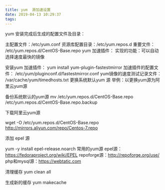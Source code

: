 ```yaml
---
title: yum  源加速设置
date: 2019-04-13 10:29:37
tags:
---
```


yum 安装完成后生成的配置文件及目录：

主配置文件：/etc/yum.conf
资源库配置目录：/etc/yum.repos.d
重要文件： /etc/yum.repos.d/CentOS-Base.repo
yum 加速插件：
实现的功能：可以自动选择速度最快的镜像

安装yum 加速插件： 
yum install yum-plugin-fastestmirror
加速插件的配置文件：
/etc/yum/pluginconf.d/fastestmirror.conf
yum镜像的速度测试记录文件：
/var/cache/yum/timedhosts.txt
更换系统默认yum 源
举例：以更换yum源为阿里云yum源

备份系统默认的yum源
mv /etc/yum.repos.d/CentOS-Base.repo /etc/yum.repos.d/CentOS-Base.repo.backup

下载阿里云yum源

wget -O /etc/yum.repos.d/CentOS-Base.repo http://mirrors.aliyun.com/repo/Centos-7.repo

添加 epel 源

yum -y install epel-release.noarch
常用的yum源
epel源：https://fedoraproject.org/wiki/EPEL
repoforge源：http://repoforge.org/use/
php和mysql源：https://webtatic.com

清理缓存
yum clean all

生成新的缓存
yum makecache